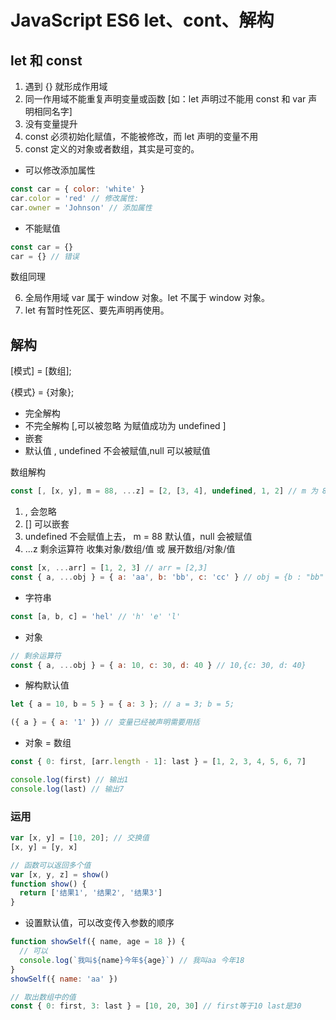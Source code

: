 # JavaScript ES6 let、cont、解构

## let 和 const

1. 遇到 {} 就形成作用域
2. 同一作用域不能重复声明变量或函数 [如：let 声明过不能用 const 和 var 声明相同名字]
3. 没有变量提升
4. const 必须初始化赋值，不能被修改，而 let 声明的变量不用
5. const 定义的对象或者数组，其实是可变的。

- 可以修改添加属性

```js
const car = { color: 'white' }
car.color = 'red' // 修改属性:
car.owner = 'Johnson' // 添加属性
```

- 不能赋值

```js
const car = {}
car = {} // 错误
```

数组同理

6. 全局作用域 var 属于 window 对象。let 不属于 window 对象。
7. let 有暂时性死区、要先声明再使用。

## 解构

[模式] = [数组];

{模式} = {对象};

- 完全解构
- 不完全解构 [,可以被忽略 为赋值成功为 undefined ]
- 嵌套
- 默认值 , undefined 不会被赋值,null 可以被赋值

数组解构

```js
const [, [x, y], m = 88, ...z] = [2, [3, 4], undefined, 1, 2] // m 为 88
```

1. , 会忽略
2. [] 可以嵌套
3. undefined 不会赋值上去， m = 88 默认值，null 会被赋值
4. ...z 剩余运算符 收集对象/数组/值 或 展开数组/对象/值

```js
const [x, ...arr] = [1, 2, 3] // arr = [2,3]
const { a, ...obj } = { a: 'aa', b: 'bb', c: 'cc' } // obj = {b : "bb" , "c" : "cc"}
```

- 字符串

```js
const [a, b, c] = 'hel' // 'h' 'e' 'l'
```

- 对象

```js
// 剩余运算符
const { a, ...obj } = { a: 10, c: 30, d: 40 } // 10,{c: 30, d: 40}
```

- 解构默认值

```js
let { a = 10, b = 5 } = { a: 3 }; // a = 3; b = 5;

({ a } = { a: '1' }) // 变量已经被声明需要用括
```

- 对象 = 数组

```js
const { 0: first, [arr.length - 1]: last } = [1, 2, 3, 4, 5, 6, 7]

console.log(first) // 输出1
console.log(last) // 输出7
```

### 运用

```js
var [x, y] = [10, 20]; // 交换值
[x, y] = [y, x]

// 函数可以返回多个值
var [x, y, z] = show()
function show() {
  return ['结果1', '结果2', '结果3']
}
```

- 设置默认值，可以改变传入参数的顺序

```js
function showSelf({ name, age = 18 }) {
  // 可以
  console.log(`我叫${name}今年${age}`) // 我叫aa 今年18
}
showSelf({ name: 'aa' })

// 取出数组中的值
const { 0: first, 3: last } = [10, 20, 30] // first等于10 last是30
```
